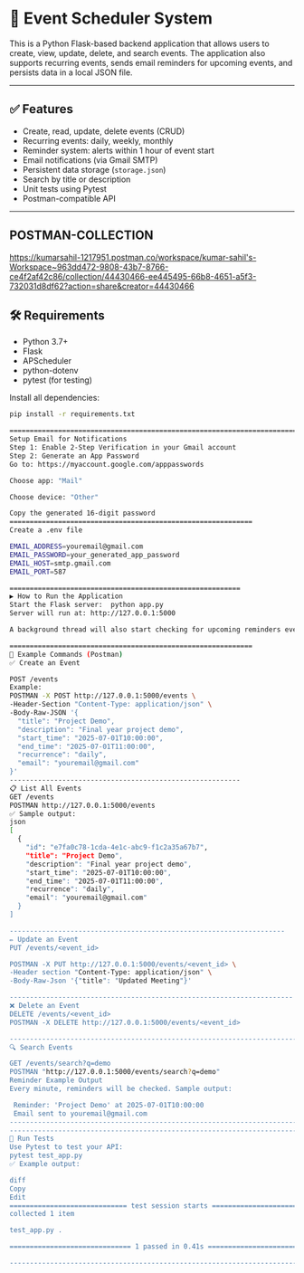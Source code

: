 # 📅 Event Scheduler System

This is a Python Flask-based backend application that allows users to create, view, update, delete, and search events. The application also supports recurring events, sends email reminders for upcoming events, and persists data in a local JSON file.

---

## ✅ Features

- Create, read, update, delete events (CRUD)
- Recurring events: daily, weekly, monthly
- Reminder system: alerts within 1 hour of event start
- Email notifications (via Gmail SMTP)
- Persistent data storage (`storage.json`)
- Search by title or description
- Unit tests using Pytest
- Postman-compatible API

---
## POSTMAN-COLLECTION
https://kumarsahil-1217951.postman.co/workspace/kumar-sahil's-Workspace~963dd472-9808-43b7-8766-ce4f2af42c86/collection/44430466-ee445495-66b8-4651-a5f3-732031d8df62?action=share&creator=44430466

## 🛠️ Requirements

- Python 3.7+
- Flask
- APScheduler
- python-dotenv
- pytest (for testing)

Install all dependencies:

```bash
pip install -r requirements.txt

=================================================================================
Setup Email for Notifications
Step 1: Enable 2-Step Verification in your Gmail account
Step 2: Generate an App Password
Go to: https://myaccount.google.com/apppasswords

Choose app: "Mail"

Choose device: "Other"

Copy the generated 16-digit password
============================================================
Create a .env file

EMAIL_ADDRESS=youremail@gmail.com
EMAIL_PASSWORD=your_generated_app_password
EMAIL_HOST=smtp.gmail.com
EMAIL_PORT=587

=========================================================
▶️ How to Run the Application
Start the Flask server:  python app.py
Server will run at: http://127.0.0.1:5000

A background thread will also start checking for upcoming reminders every minute.

============================================================
🧪 Example Commands (Postman)
✅ Create an Event

POST /events
Example:
POSTMAN -X POST http://127.0.0.1:5000/events \
-Header-Section "Content-Type: application/json" \
-Body-Raw-JSON '{
  "title": "Project Demo",
  "description": "Final year project demo",
  "start_time": "2025-07-01T10:00:00",
  "end_time": "2025-07-01T11:00:00",
  "recurrence": "daily",
  "email": "youremail@gmail.com"
}'
---------------------------------------------------------
📋 List All Events
GET /events
POSTMAN http://127.0.0.1:5000/events
✅ Sample output:
json
[
  {
    "id": "e7fa0c78-1cda-4e1c-abc9-f1c2a35a67b7",
    "title": "Project Demo",
    "description": "Final year project demo",
    "start_time": "2025-07-01T10:00:00",
    "end_time": "2025-07-01T11:00:00",
    "recurrence": "daily",
    "email": "youremail@gmail.com"
  }
]

--------------------------------------------------------------------
✏️ Update an Event
PUT /events/<event_id>

POSTMAN -X PUT http://127.0.0.1:5000/events/<event_id> \
-Header section "Content-Type: application/json" \
-Body-Raw-Json '{"title": "Updated Meeting"}'

----------------------------------------------------------------------
❌ Delete an Event
DELETE /events/<event_id>
POSTMAN -X DELETE http://127.0.0.1:5000/events/<event_id>

-----------------------------------------------------------------------
🔍 Search Events

GET /events/search?q=demo
POSTMAN "http://127.0.0.1:5000/events/search?q=demo"
Reminder Example Output
Every minute, reminders will be checked. Sample output:

 Reminder: 'Project Demo' at 2025-07-01T10:00:00
 Email sent to youremail@gmail.com
-----------------------------------------------------------------------------
-----------------------------------------------------------------------------
🧪 Run Tests
Use Pytest to test your API:
pytest test_app.py
✅ Example output:

diff
Copy
Edit
============================= test session starts ==============================
collected 1 item

test_app.py .                                                            [100%]

============================== 1 passed in 0.41s ===============================

-------------------------------------------------------------------------------------------------
```

